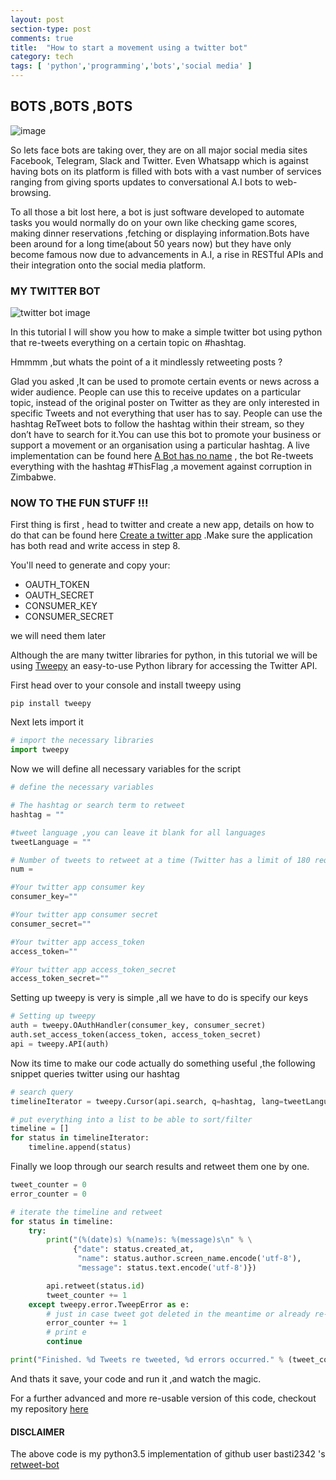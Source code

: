 ```yaml
---
layout: post
section-type: post
comments: true
title:  "How to start a movement using a twitter bot"
category: tech
tags: [ 'python','programming','bots','social media' ]
---
```

## BOTS ,BOTS ,BOTS

![image](http://static.wixstatic.com/media/433ed0_bdd1602c3e487168aab17ff4493a20e4.jpg/v1/fill/w_442,h_180,al_c,q_80,usm_0.66_1.00_0.01/433ed0_bdd1602c3e487168aab17ff4493a20e4.jpg)

So lets face bots are taking over, they are on all major social media sites Facebook, Telegram, Slack and Twitter. Even Whatsapp which is against having bots on its platform is filled with bots with a vast number of services ranging from giving sports updates to conversational A.I bots to web-browsing.

To all those a bit lost here, a bot is just software developed to automate tasks you would normally do on your own like checking game scores, making dinner reservations ,fetching or displaying information.Bots have been around for a long time(about 50 years now) but they have only become famous now due to advancements in A.I, a rise in RESTful APIs and their integration onto the social media platform.

### MY TWITTER BOT

![twitter bot image](http://justsimplyoutsourcingworldwide.com/wp-content/uploads/2013/08/robot-icon-twitter-featured.jpg)

In this tutorial I will show you how to make a simple twitter bot using python that re-tweets everything on a certain topic on #hashtag.

Hmmmm ,but whats the point of a it mindlessly retweeting posts ?

Glad you asked ,It can be used to promote certain events or news across a wider audience. People can use this to receive updates on a particular topic, instead of the original poster on Twitter as they are only interested in specific Tweets and not everything that user has to say. People can use the hashtag ReTweet bots to follow the hashtag within their stream, so they don’t have to search for it.You can use this bot to promote your business or support a movement or an organisation using a particular hashtag. A live implementation can be found here [A Bot has no name](https://twitter.com/thisflag_zw) , the bot Re-tweets everything with the hashtag #ThisFlag ,a movement against corruption in Zimbabwe.

### NOW TO THE FUN STUFF !!!

First thing is first , head to twitter and create a new app, details on how to do that can be found here [Create a twitter app](http://iag.me/socialmedia/how-to-create-a-twitter-app-in-8-easy-steps/) .Make sure the application has both read and write access in step 8.

You'll need to generate and copy your:

* OAUTH_TOKEN
* OAUTH_SECRET
* CONSUMER_KEY
* CONSUMER_SECRET

we will need them later

Although the are many twitter libraries for python, in this tutorial we will be using [Tweepy](http://www.tweepy.org/) an easy-to-use Python library for accessing the Twitter API.

First head over to your console and install tweepy using

```
pip install tweepy
```

Next lets import it

```python
# import the necessary libraries
import tweepy

```
Now we will define all necessary variables for the script

```python
# define the necessary variables

# The hashtag or search term to retweet
hashtag = ""

#tweet language ,you can leave it blank for all languages
tweetLanguage = ""

# Number of tweets to retweet at a time (Twitter has a limit of 180 requests per every 15 mins)
num = 

#Your twitter app consumer key
consumer_key=""

#Your twitter app consumer secret
consumer_secret=""

#Your twitter app access_token
access_token=""

#Your twitter app access_token_secret
access_token_secret=""

```
Setting up tweepy is very is simple ,all we have to do is specify our keys

```python
# Setting up tweepy
auth = tweepy.OAuthHandler(consumer_key, consumer_secret)
auth.set_access_token(access_token, access_token_secret)
api = tweepy.API(auth)

```

Now its time to make our code actually do something useful ,the following snippet queries twitter using our hashtag

```python
# search query
timelineIterator = tweepy.Cursor(api.search, q=hashtag, lang=tweetLanguage).items(num)

# put everything into a list to be able to sort/filter
timeline = []
for status in timelineIterator:
    timeline.append(status)
```
Finally we loop through our search results and retweet them one by one.

```python
tweet_counter = 0
error_counter = 0

# iterate the timeline and retweet
for status in timeline:
    try:
        print("(%(date)s) %(name)s: %(message)s\n" % \
              {"date": status.created_at,
               "name": status.author.screen_name.encode('utf-8'),
               "message": status.text.encode('utf-8')})

        api.retweet(status.id)
        tweet_counter += 1
    except tweepy.error.TweepError as e:
        # just in case tweet got deleted in the meantime or already re-tweeted
        error_counter += 1
        # print e
        continue

print("Finished. %d Tweets re tweeted, %d errors occurred." % (tweet_counter, error_counter))
```
And thats it save, your code and run it ,and watch the magic.


For a further advanced and more re-usable version of this code, checkout my repository [here](https://github.com/mikeyny/retweet-bot)


#### **DISCLAIMER**

The above code is my python3.5 implementation of github user basti2342 's [retweet-bot](https://github.com/basti2342/retweet-bot)




